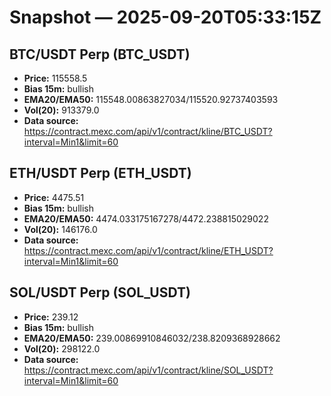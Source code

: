 # Snapshot — 2025-09-20T05:33:15Z

## BTC/USDT Perp (BTC_USDT)
- **Price:** 115558.5
- **Bias 15m:** bullish
- **EMA20/EMA50:** 115548.00863827034/115520.92737403593
- **Vol(20):** 913379.0
- **Data source:** https://contract.mexc.com/api/v1/contract/kline/BTC_USDT?interval=Min1&limit=60

## ETH/USDT Perp (ETH_USDT)
- **Price:** 4475.51
- **Bias 15m:** bullish
- **EMA20/EMA50:** 4474.033175167278/4472.238815029022
- **Vol(20):** 146176.0
- **Data source:** https://contract.mexc.com/api/v1/contract/kline/ETH_USDT?interval=Min1&limit=60

## SOL/USDT Perp (SOL_USDT)
- **Price:** 239.12
- **Bias 15m:** bullish
- **EMA20/EMA50:** 239.00869910846032/238.8209368928662
- **Vol(20):** 298122.0
- **Data source:** https://contract.mexc.com/api/v1/contract/kline/SOL_USDT?interval=Min1&limit=60
